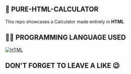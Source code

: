 
## 🧮 PURE-HTML-CALCULATOR
This repo showcases a Calculator made entirely in **HTML**
## 🧑‍💻 PROGRAMMING LANGUAGE USED 
[![HTML](https://img.shields.io/badge/HTML-brightgreen.svg)](https://developer.mozilla.org/en-US/docs/Web/HTML)
## DON'T FORGET TO LEAVE A LIKE 😉
